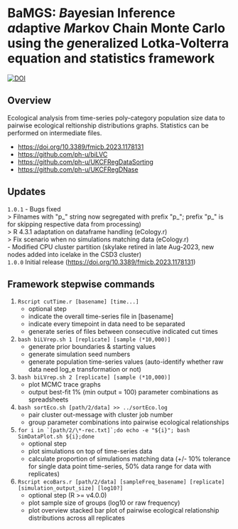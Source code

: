 # BaMGS: *B*ayesian Inference *a*daptive *M*arkov Chain Monte Carlo using the *g*eneralized Lotka-Volterra equation and *s*tatistics framework

[![DOI](https://zenodo.org/badge/450426957.svg)](https://zenodo.org/badge/latestdoi/450426957)

## Overview

Ecological analysis from time-series poly-category population size data to pairwise ecological reltionship distributions graphs.  Statistics can be performed on intermediate files.

- https://doi.org/10.3389/fmicb.2023.1178131
- https://github.com/ph-u/biLVC
- https://github.com/ph-u/UKCFRegDataSorting
- https://github.com/ph-u/UKCFRegDNase

## Updates

`1.0.1` - Bugs fixed  
        > Filnames with "p_" string now segregated with prefix "p_"; prefix "p_" is for skipping respective data from processing)  
        > R 4.3.1 adaptation on dataframe handling (eCology.r)  
        > Fix scenario when no simulations matching data (eCology.r)  
      - Modified CPU cluster partition (skylake retired in late Aug-2023, new nodes added into icelake in the CSD3 cluster)  
`1.0.0` Initial release (https://doi.org/10.3389/fmicb.2023.1178131)

## Framework stepwise commands

1. `Rscript cutTime.r [basename] [time...]`
	- optional step
	- indicate the overall time-series file in [basename]
	- indicate every timepoint in data need to be separated
	- generate series of files between consecutive indicated cut times
0. `bash biLVrep.sh 1 [replicate] [sample (*10,000)]`
	- generate prior boundaries & starting values
	- generate simulation seed numbers
	- generate population time-series values (auto-identify whether raw data need log\_e transformation or not)
0. `bash biLVrep.sh 2 [replicate] [sample (*10,000)]`
	- plot MCMC trace graphs
	- output best-fit 1% (min output = 100) parameter combinations as spreadsheets
0. `bash sortEco.sh [path/2/data] >> ../sortEco.log`
	- pair cluster out-message with cluster job number
	- group parameter combinations into pairwise ecological relationships
0. ```for i in `[path/2/\*-rec.txt]`;do echo -e "${i}"; bash SimDataPlot.sh ${i};done```
	- optional step
	- plot simulations on top of time-series data
	- calculate proportion of simulations matching data (+/- 10% tolerance for single data point time-series, 50% data range for data with replicates)
0. `Rscript ecoBars.r [path/2/data] [sampleFreq_basename] [replicate] [simulation_output_size] [log10?]`
	- optional step (R >= v4.0.0)
	- plot sample size of groups (log10 or raw frequency)
	- plot overview stacked bar plot of pairwise ecological relationship distributions across all replicates
